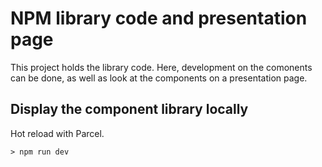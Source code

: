 # NPM library code and presentation page

This project holds the library code. Here, development on the comonents can be done, as well as look at the components on a presentation page.

## Display the component library locally

Hot reload with Parcel.

``` Nodejs
> npm run dev
```
